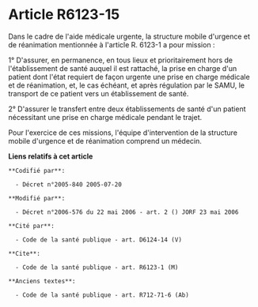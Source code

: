 # Article R6123-15

Dans le cadre de l'aide médicale urgente, la structure mobile d'urgence et de réanimation mentionnée à l'article R. 6123-1 a
pour mission :

1° D'assurer, en permanence, en tous lieux et prioritairement hors de l'établissement de santé auquel il est rattaché, la
prise en charge d'un patient dont l'état requiert de façon urgente une prise en charge médicale et de réanimation, et, le cas
échéant, et après régulation par le SAMU, le transport de ce patient vers un établissement de santé.

2° D'assurer le transfert entre deux établissements de santé d'un patient nécessitant une prise en charge médicale pendant le
trajet.

Pour l'exercice de ces missions, l'équipe d'intervention de la structure mobile d'urgence et de réanimation comprend un
médecin.

**Liens relatifs à cet article**

	**Codifié par**:

	  - Décret n°2005-840 2005-07-20

	**Modifié par**:

	  - Décret n°2006-576 du 22 mai 2006 - art. 2 () JORF 23 mai 2006

	**Cité par**:

	  - Code de la santé publique - art. D6124-14 (V)

	**Cite**:

	  - Code de la santé publique - art. R6123-1 (M)

	**Anciens textes**:

	  - Code de la santé publique - art. R712-71-6 (Ab)
